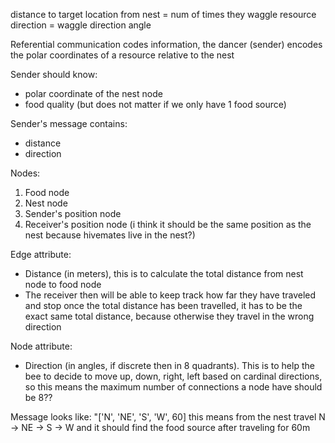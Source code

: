 distance to target location from nest = num of times they waggle
resource direction = waggle direction angle 

Referential communication codes information, the dancer (sender) encodes the polar coordinates of a resource relative to the nest

Sender should know:
- polar coordinate of the nest node
- food quality (but does not matter if we only have 1 food source)

Sender's message contains:
- distance
- direction

Nodes:
1. Food node
2. Nest node
3. Sender's position node
4. Receiver's position node (i think it should be the same position as the nest because hivemates live in the nest?)

Edge attribute:
- Distance (in meters), this is to calculate the total distance from nest node to food node
- The receiver then will be able to keep track how far they have traveled and stop once the total distance
has been travelled, it has to be the exact same total distance, because otherwise they travel in the wrong direction

Node attribute:
- Direction (in angles, if discrete then in 8 quadrants). This is to help the bee to decide to move up, down, right, left based on cardinal directions, so this means the maximum number of connections a node have should be 8??

Message looks like:
"['N', 'NE', 'S', 'W', 60] this means from the nest travel N -> NE -> S -> W and it should find the food source after traveling for 60m
